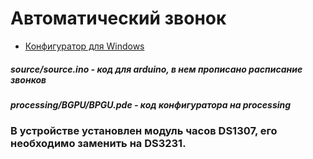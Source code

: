 # Автоматический звонок
+ [Конфигуратор для Windows](https://drive.google.com/file/d/10QsXhptBM-dmQONL7C1VQcIYpR2wMv9U/view?usp=sharing)
##### source/source.ino - код для arduino, в нем прописано расписание звонков
##### processing/BGPU/BPGU.pde - код конфигуратора на processing
### В устройстве установлен модуль часов DS1307, его необходимо заменить на DS3231.
